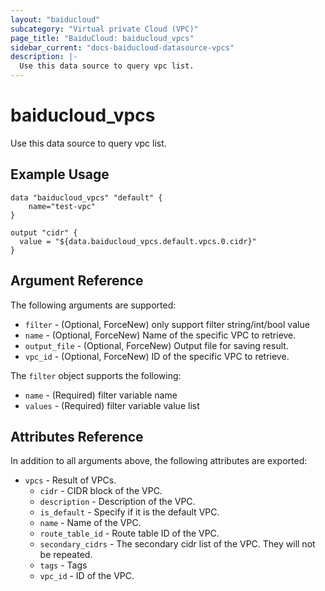```yaml
---
layout: "baiducloud"
subcategory: "Virtual private Cloud (VPC)"
page_title: "BaiduCloud: baiducloud_vpcs"
sidebar_current: "docs-baiducloud-datasource-vpcs"
description: |-
  Use this data source to query vpc list.
---
```


# baiducloud_vpcs

Use this data source to query vpc list.

## Example Usage

```hcl
data "baiducloud_vpcs" "default" {
    name="test-vpc"
}

output "cidr" {
  value = "${data.baiducloud_vpcs.default.vpcs.0.cidr}"
}
```

## Argument Reference

The following arguments are supported:

* `filter` - (Optional, ForceNew) only support filter string/int/bool value
* `name` - (Optional, ForceNew) Name of the specific VPC to retrieve.
* `output_file` - (Optional, ForceNew) Output file for saving result.
* `vpc_id` - (Optional, ForceNew) ID of the specific VPC to retrieve.

The `filter` object supports the following:

* `name` - (Required) filter variable name
* `values` - (Required) filter variable value list

## Attributes Reference

In addition to all arguments above, the following attributes are exported:

* `vpcs` - Result of VPCs.
  * `cidr` - CIDR block of the VPC.
  * `description` - Description of the VPC.
  * `is_default` - Specify if it is the default VPC.
  * `name` - Name of the VPC.
  * `route_table_id` - Route table ID of the VPC.
  * `secondary_cidrs` - The secondary cidr list of the VPC. They will not be repeated.
  * `tags` - Tags
  * `vpc_id` - ID of the VPC.



